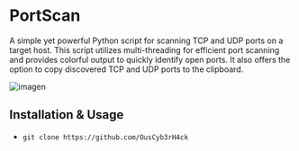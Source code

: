 # PortScan
A simple yet powerful Python script for scanning TCP and UDP ports on a target host. This script utilizes multi-threading for efficient port scanning and provides colorful output to quickly identify open ports. It also offers the option to copy discovered TCP and UDP ports to the clipboard.

![imagen](https://github.com/OusCyb3rH4ck/PortScan/assets/158448818/9c5c6082-442b-4d99-9299-d656b9039537)

## Installation & Usage
- `git clone https://github.com/OusCyb3rH4ck`
